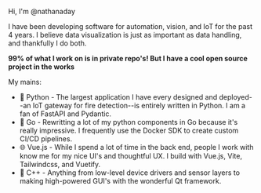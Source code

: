 Hi, I'm @nathanaday

I have been developing software for automation, vision, and IoT for the past 4 years. I believe data visualization is just as important as data handling, and thankfully I do both.

**99% of what I work on is in private repo's! But I have a cool open source project in the works**

My mains:
- 🐍 Python - The largest application I have every designed and deployed--an IoT gateway for fire detection--is entirely written in Python. I am a fan of FastAPI and Pydantic.
- 🐹 Go - Rewritting a lot of my python components in Go because it's really impressive. I frequently use the Docker SDK to create custom CI/CD pipelines.
- 🌐 Vue.js - While I spend a lot of time in the back end, people I work with know me for my nice UI's and thoughtful UX. I build with Vue.js, Vite, Tailwindcss, and Vuetify.
- 🔧 C++ - Anything from low-level device drivers and sensor layers to making high-powered GUI's with the wonderful Qt framework.




